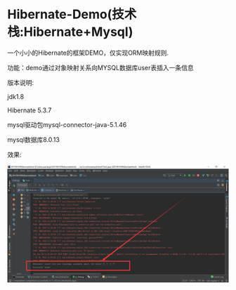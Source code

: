 # Hibernate-Demo(技术栈:Hibernate+Mysql)
一个小小的Hibernate的框架DEMO，仅实现ORM映射规则.

功能：demo通过对象映射关系向MYSQL数据库user表插入一条信息

版本说明:

jdk1.8

Hibernate 5.3.7

mysql驱动包mysql-connector-java-5.1.46

mysql数据库8.0.13

效果:

![imge](https://github.com/MaoZiYang/Hibernate-Demo/blob/master/src/imge/xiaoguotu.png)  
